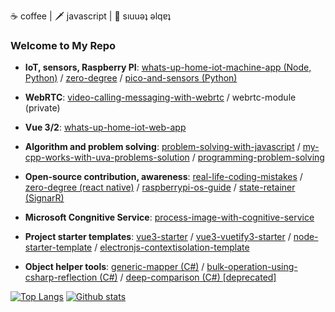<!--
**TareqNewazShahriar/TareqNewazShahriar** is a ✨ _special_ ✨ repository because its `README.md` (this file) appears on your GitHub profile.
-->

☕ coffee | 🗡️ javascript | 🏓 sıuuǝʇ ǝlqɐʇ

### Welcome to My Repo

* **IoT, sensors, Raspberry PI**: 
[whats-up-home-iot-machine-app (Node, Python)](https://github.com/TareqNewazShahriar/whats-up-home-iot-machine-app)
/ [zero-degree](https://github.com/TareqNewazShahriar/zero-degree) 
/ [pico-and-sensors (Python)](https://github.com/TareqNewazShahriar/pico-and-sensors)

* **WebRTC**:
[video-calling-messaging-with-webrtc](https://github.com/TareqNewazShahriar/video-calling-messaging-with-webrtc)
/ webrtc-module (private)

* **Vue 3/2**:
[whats-up-home-iot-web-app](https://github.com/TareqNewazShahriar/whats-up-home-iot-web-app)

* **Algorithm and problem solving**: 
[problem-solving-with-javascript](https://github.com/TareqNewazShahriar/problem-solving-with-javascript) 
/ [my-cpp-works-with-uva-problems-solution](https://github.com/TareqNewazShahriar/my-cpp-works-with-uva-problems-solution)
/ [programming-problem-solving](https://github.com/TareqNewazShahriar/programming-problem-solving)

* **Open-source contribution, awareness**:
[real-life-coding-mistakes](https://github.com/TareqNewazShahriar/real-life-coding-mistakes)
/ [zero-degree (react native)](https://github.com/TareqNewazShahriar/zero-degree)
/ [raspberrypi-os-guide](https://github.com/TareqNewazShahriar/raspberrypi-os-guide)
/ [state-retainer (SignarR)](https://github.com/TareqNewazShahriar/state-retainer)

* **Microsoft Congnitive Service**: [process-image-with-cognitive-service](https://github.com/TareqNewazShahriar/process-image-with-cognitive-service)

* **Project starter templates**: [vue3-starter](https://github.com/TareqNewazShahriar/vue3-starter)
/ [vue3-vuetify3-starter](https://github.com/TareqNewazShahriar/vue3-vuetify3-starter)
/ [node-starter-template](https://github.com/TareqNewazShahriar/node-starter-template)
/ [electronjs-contextisolation-template](https://github.com/TareqNewazShahriar/electronjs-contextisolation-template)

* **Object helper tools**: [generic-mapper (C#)](https://github.com/TareqNewazShahriar/generic-mapper)
/ [bulk-operation-using-csharp-reflection (C#)](https://github.com/TareqNewazShahriar/bulk-operation-using-csharp-reflection)
/ [deep-comparison (C#) [deprecated]](https://github.com/TareqNewazShahriar/deep-comparison)

[![Top Langs](https://github-readme-stats.vercel.app/api/top-langs/?username=TareqNewazShahriar&layout=compact)](https://github.com/anuraghazra/github-readme-stats)
[![Github stats](https://github-readme-stats.vercel.app/api?username=TareqNewazShahriar)](https://github.com/anuraghazra/github-readme-stats)
<!-- ![visitors](https://visitor-badge.laobi.icu/badge?page_id=TareqNewazShahriar) -->
